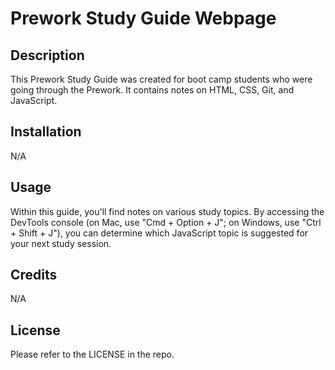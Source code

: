# Prework Study Guide Webpage

## Description

This Prework Study Guide was created for boot camp students who were going through the Prework. It contains notes on HTML, CSS, Git, and JavaScript.

## Installation

N/A

## Usage

Within this guide, you'll find notes on various study topics. By accessing the DevTools console (on Mac, use "Cmd + Option + J"; on Windows, use "Ctrl + Shift + J"), you can determine which JavaScript topic is suggested for your next study session.

## Credits

N/A

## License

Please refer to the LICENSE in the repo.
